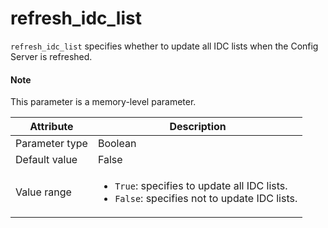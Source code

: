 # refresh_idc_list

`refresh_idc_list` specifies whether to update all IDC lists when the Config Server is refreshed.

<main id="notice" type='explain'>
  <h4>Note</h4>
  <p>This parameter is a memory-level parameter. </p>
</main>

| Attribute | Description |
|----------|---------|
| Parameter type | Boolean |
| Default value | False |
| Value range | <ul><li>`True`: specifies to update all IDC lists.</li><li>`False`: specifies not to update IDC lists.</li></ul> |
